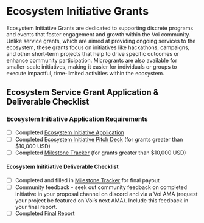 # Ecosystem Initiative Grants

Ecosystem Initiative Grants are dedicated to supporting discrete programs and events that foster engagement and growth within the Voi community. Unlike service grants, which are aimed at providing ongoing services to the ecosystem, these grants focus on initiatives like hackathons, campaigns, and other short-term projects that help to drive specific outcomes or enhance community participation. Microgrants are also available for smaller-scale initiatives, making it easier for individuals or groups to execute impactful, time-limited activities within the ecosystem.

## Ecosystem Service Grant Application & Deliverable Checklist

### Ecosystem Initiative Application Requirements

- [ ] Completed [Ecosystem Initiative Application](https://forms.gle/Qi6JpAh5K6LKEuo88)
- [ ] Completed [Ecosystem Initiative Pitch Deck](https://docs.google.com/presentation/d/1Nuw_6TN14VJXUp8PWxI20zGEn5eGZVz5Ez37cGpxj18/edit?usp=sharing) (for grants greater than $10,000 USD)
- [ ] Completed [Milestone Tracker](https://docs.google.com/document/d/17QS_FfhjEttHnXu2d3DWKk4qoD6irAv0F3sVF17Y6wQ/edit#heading=h.alfnp343pc9r) (for grants greater than $10,000 USD)

#### Ecosystem Inititiative Deliverable Checklist

- [ ] Completed and filled in [Milestone Tracker](https://docs.google.com/document/d/17QS_FfhjEttHnXu2d3DWKk4qoD6irAv0F3sVF17Y6wQ/edit#heading=h.alfnp343pc9r) for final payout
- [ ] Community feedback - seek out community feedback on completed initiative in your proposal channel on discord and via a Voi AMA (request your project be featured on Voi’s next AMA). Include this feedback in your final report.
- [ ] Completed [Final Report](https://docs.google.com/forms/d/1IrHtxHIVU8JStDeOf94pBrQaZeMPodt1C_OxnqtN72s/edit)
